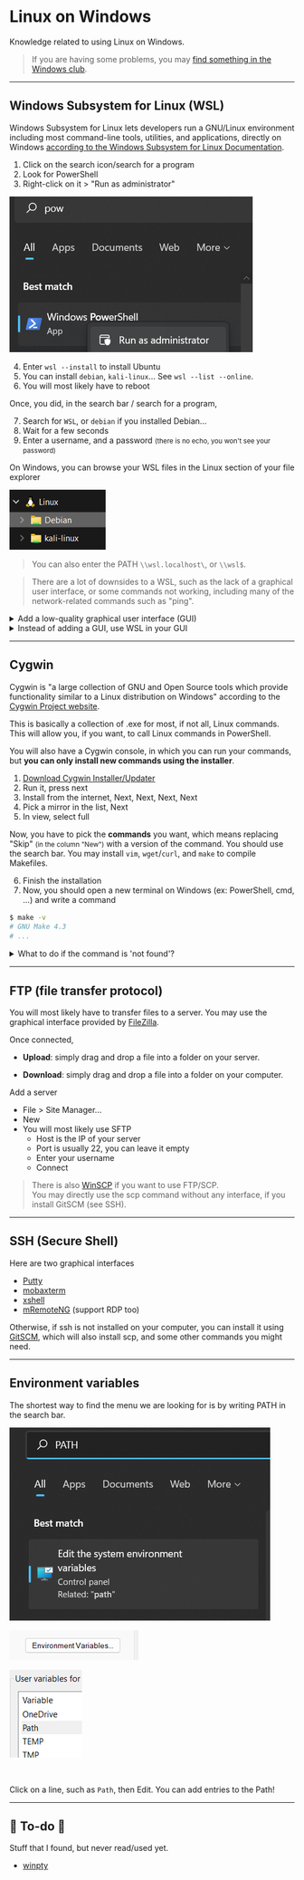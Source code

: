 # Linux on Windows

Knowledge related to using Linux on Windows.

> If you are having some problems, you may [find something in the Windows club](https://www.thewindowsclub.com/).

<hr class="sl">

## Windows Subsystem for Linux (WSL)

<div class="row row-cols-md-2"><div>

Windows Subsystem for Linux lets developers run a GNU/Linux environment including most command-line tools, utilities, and applications, directly on Windows [according to the Windows Subsystem for Linux Documentation](https://learn.microsoft.com/en-us/windows/wsl/).

1. Click on the search icon/search for a program
2. Look for PowerShell
3. Right-click on it > "Run as administrator"

![run_powershell_as_admin](_images/run_powershell_as_admin.png)
</div><div>

4. Enter `wsl --install` to install Ubuntu
5. You can install `debian`, `kali-linux`... See `wsl --list --online`.
6. You will most likely have to reboot

Once, you did, in the search bar / search for a program, 

7. Search for `WSL`, or `debian` if you installed Debian...
8. Wait for a few seconds
9. Enter a username, and a password <small>(there is no echo, you won't see your password)</small>

On Windows, you can browse your WSL files in the Linux section of your file explorer

![browse_wsl_files](_images/browse_wsl_files.png)

> You can also enter the PATH `\\wsl.localhost\`, or `\\wsl$`.
</div></div>

> There are a lot of downsides to a WSL, such as the lack of a graphical user interface, or some commands not working, including many of the network-related commands such as "ping".

<div class="row row-cols-md-2"><div>

<details class="details-e">
<summary>Add a low-quality graphical user interface (GUI)</summary>

It will be a low-quality interface, but it's still an option for some software. You need to install [XMing](http://www.straightrunning.com/XmingNotes/), and [XMing fonts](http://www.straightrunning.com/XmingNotes/). **Scroll to "public domain" to find the download links**. Then, every time you need to use `-c` (graphical version), start XMing first. For instance

```bash
$ sudo apt-get update
# editor: sublime text
$ sudo apt-get install sublime-text
$ subl -c
# editor: emacs
$ sudo apt-get install emacs
$ emacs -c
# editor: IntelliJ
# ... get the tar.gz on their Website, tar xvf idea.tar.gz
# inside the bin folder, run the .sh
$ ./idea.sh -c
```
</details>
</div><div>

<details class="details-e">
<summary>Instead of adding a GUI, use WSL in your GUI</summary>

Instead of adding a low-quality graphical user interface, it would be better to use WSL directly in your text editor (VSCode...), or directly in your IDE (IntelliJ...).

* [IntelliJ](https://www.jetbrains.com/help/idea/how-to-use-wsl-development-environment-in-product.html) can use a Java installed on a WSL, detect installed WSLs, and create a project on one of them.
* [Configure CLion](https://www.jetbrains.com/help/clion/how-to-use-wsl-development-environment-in-product.html) to use a WSL C Compiler, which make functions such as `fork()` available
* [Get started using VSCode with WSL](https://learn.microsoft.com/en-us/windows/wsl/tutorials/wsl-vscode), or this for [C/C++, and WSL](https://code.visualstudio.com/docs/cpp/config-wsl)
</details>
</div></div>

<hr class="sr">

## Cygwin

<div class="row row-cols-md-2"><div>

Cygwin is "a large collection of GNU and Open Source tools which provide functionality similar to a Linux distribution on Windows" according to the [Cygwin Project website](https://www.cygwin.com/). 

This is basically a collection of .exe for most, if not all, Linux commands. This will allow you, if you want, to call Linux commands in PowerShell.

You will also have a Cygwin console, in which you can run your commands, but **you can only install new commands using the installer**.
</div><div>

1. [Download Cygwin Installer/Updater](https://www.cygwin.com/install.html)
2. Run it, press next
3. Install from the internet, Next, Next, Next, Next
4. Pick a mirror in the list, Next
5. In view, select full

Now, you have to pick the **commands** you want, which means replacing "Skip" <small>(in the column "New")</small> with a version of the command. You should use the search bar. You may install `vim`, `wget`/`curl`, and `make` to compile Makefiles.

6. Finish the installation
7. Now, you should open a new terminal on Windows (ex: PowerShell, cmd, ...) and write a command

```bash
$ make -v
# GNU Make 4.3
# ...
```

<details class="details-e">
<summary>What to do if the command is 'not found'?</summary>

* You may have to restart your IDE (if you are using one), or your computer.
* If this is still not working, check that `C:/cygwin64/bin` is in the PATH.
</details>

</div></div>

<hr class="sl">

## FTP (file transfer protocol)

<div class="row row-cols-md-2"><div>

You will most likely have to transfer files to a server. You may use the graphical interface provided by [FileZilla](https://filezilla-project.org/).

Once connected,

* **Upload**: simply drag and drop a file into a folder on your server.

* **Download**: simply drag and drop a file into a folder on your computer.
</div><div>

Add a server

* File > Site Manager...
* New
* You will most likely use SFTP
    * Host is the IP of your server
    * Port is usually 22, you can leave it empty
    * Enter your username
    * Connect

</div></div>

> There is also [WinSCP](https://winscp.net/eng/index.php) if you want to use FTP/SCP. <br>
> You may directly use the scp command without any interface, if you install GitSCM (see SSH).

<hr class="sr">

## SSH (Secure Shell)

<div class="row row-cols-md-2"><div>

Here are two graphical interfaces

* [Putty](https://putty.org/)
* [mobaxterm](https://mobaxterm.mobatek.net/)
* [xshell](https://www.xshell.com/en/xshell/)
* [mRemoteNG](https://github.com/mRemoteNG/mRemoteNG) (support RDP too)

</div><div>

Otherwise, if ssh is not installed on your computer, you can install it using [GitSCM](https://git-scm.com/), which will also install scp, and some other commands you might need.
</div></div>

<hr class="sl">

## Environment variables

<div class="row row-cols-md-2 mt-4"><div>

The shortest way to find the menu we are looking for is by writing PATH in the search bar.

![Write PATH in the search bar](_images/env/var1.png)

</div><div class="align-self-center">

![Click on environment variables](_images/env/var2.png)

![Select a variable](_images/env/var3.png)

<br>

Click on a line, such as `Path`, then Edit. You can add entries to the Path!
</div></div>

<hr class="sep-both">

## 👻 To-do 👻

Stuff that I found, but never read/used yet.

<div class="row row-cols-md-2"><div>

* [winpty](https://github.com/rprichard/winpty)
</div><div>
</div></div>